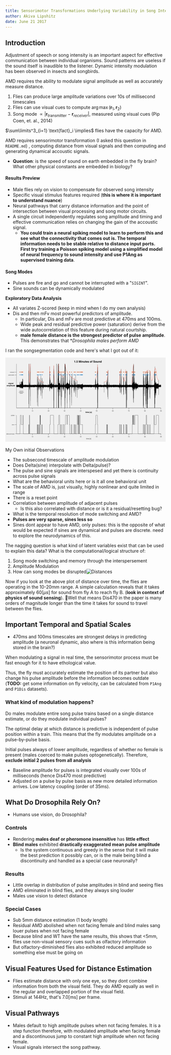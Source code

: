 ```yaml
---
title: Sensorimotor Transformations Underlying Variability in Song Intensity During Drosophila: Paper Notes
author: Akiva Lipshitz
date: June 21 2017
---
```


## Introduction

Adjustment of speech or song intensity is an important aspect for effective communication between individual organisms. Sound patterns are useless if the sound itself is inaudible to the listener. Dynamic intensity modulation has been observed in insects and songbirds.

AMD requires the ability to modulate signal amplitude as well as accurately measure distance.

1. Flies can produce large amplitude variations over 10s of millisecond timescales
2. Flies can use visual cues to compute $\arg\max(\mathbf{r}_1, \mathbf{r}_2)$
3. Song mode $\propto |\mathbf{r}_\text{transmitter} - \mathbf{r}_{receiver}|$, measured using visual cues (Pip Coen, et. al., 2014)

$\sum\limits^3_{i=1} \text{fact}_i \implies$ flies have the capacity for AMD. 

AMD requires sensorimotor transformation (I asked this question in `README.md`) , computing distance from visual signals and then computing and generating dynamical accoustic signals. 

- **Question**: is the speed of sound on earth embedded in the fly brain? What other physical constants are embedded in biology?

#### Results Preview

- Male flies rely on vision to compensate for observed song intensity
- Specific visual stimulus features required (**this is where it is important to understand nuance**)
- Neural pathways that carry distance information and the point of intersection between visual processing and song motor circuits. 
- A single circuit independently regulates song amplitude and timing and effective communication relies on changing the gain of the accoustic signal. 
  - **You could train a neural spiking model to learn to perform this and see what the connectivity that comes out is. The temporal information needs to be stable relative to distance input ports. First try training a Poisson spiking model using a simplified model of neural frequency to sound intensity and use P1Ang as supervised training data**.

#### Song Modes

- Pulses are fire and go and cannot be interrupted with a "`SIGINT`".
- Sine sounds can be dynamically modulated


**Exploratory Data Analysis**

- All variates Z-scored (keep in mind when I do my own analysis)
- Dis and then mFv most powerful predictors of amplitude. 
  - In particular, Dis and mFv are most predictive at 470ms and 100ms.
  - Wide peak and residual predictive power (saturation) derive from the wide autocorrelation of this feature during natural courtship. 
  - **male female distance is the strongest predictor of pulse amplitude**. This demonstrates that **Drosophila males perform AMD*

I ran the songsegmentation code and here's what I got out of it: 

![segmentedSongAnnotated](segmentedSongAnnotated.png)



My Own initial Observations

- The subsecond timescale of amplitude modulation
- Does Delta(sine) interpolate with Delta(pulse)?
- The pulse and sine signals are interspesed and yet there is continuity across pulse signals
- What are the behavioral units here or is it all one behavioral unit
- The scale of AMD is, just visually, highly nonlinear and quite limited in range
- There is a reset point
- Correlation between amplitude of adjacent pulses 
  - Is this also correlated with distance or is it a residual/resetting bug?
- What is the temporal resolution of mode switching and AMD? 
- **Pulses are very sparse, sines less so**
- Sines dont appear to have AMD, only pulses: this is the opposite of what would be expected if sines are dynamical and pulses are discrete. need to explore the neurodynamics of this. 

The nagging question is what kind of latent variables exist that can be used to explain this data? What is the computational/logical structure of:

1. Song mode switching and memory through the interspersement
2. Amplitude Modulation
3. How can song modes be disrupted![Distances](../songSegmenter/Distances.jpg) 

Now if you look at the above plot of distance over time, the flies are operating in the 10-20mm range. A simple calculation reveals that it takes approximately $60 [\mu s]$ for sound from fly A to reach fly B. (**look in context of physics of sound sensing**). Well that means Dis470 in the paper is many orders of magnitude longer than the time it takes for sound to travel between the flies.

## Important Temporal and Spatial Scales

- 470ms and 100ms timescales are strongest delays in predicting amplitude (a neuronal dynamic, also where is this information being stored in the brain?)

When modulating a signal in real time, the sensorimotor process must be fast enough for it to have ethological value. 

Thus, the fly must accurately estimate the position of its partner but also change his pulse amplitude before the information becomes outdate (**TODO:** get some information on fly velocity, can be calculated from `P1Ang` and `P1Dis` datasets).

### What kind of modulation happens?

Do males modulate entire song pulse trains based on a single distance estimate, or do they modulate individual pulses?

The optimal delay at which distance is predictive is independent of pulse position within a train. This means that the fly modulates amplitude on a pulse-by-pulse basis. 

Initial pulses always of lower amplitude, regardless of whether no female is present (males coerced to make pulses optogenetically). Therefore, **exclude initial 2 pulses from all analysis**

- Baseline amplitude for pulses is integrated visually over 100s of milliseconds (hence Dis470 most predictive) 
- Adjusted on a pulse by pulse basis as new more detailed information arrives. Low latency coupling (order of 35ms).



## What Do Drosophila Rely On?

-  Humans use vision, do Drosophila?

### Controls

- Rendering **males deaf or pheromone insensitive** has **little effect**
- **Blind males** exhibited **drastically exaggerated mean pulse amplitude**
  - Is the system continuous and greedy in the sense that it will make the best prediction it possibly can, or is the male being blind a discontinuity and handled as a special case neuronally?

### Results

- Little overlap in distribution of pulse amplitudes in blind and seeing flies
- AMD eliminated in blind flies, and they always sing louder
- Males use vision to detect distance

### Special Cases

- Sub 5mm distance estimation (1 body length)
- Residual AMD abolished when not facing female and blind males sang louer pulses when not facing female
- Because blind and WT have the same results, this shows that <5mm, flies use non-visual sensory cues such as olfactory information
- But olfactory-diminished flies also exhibited reduced amplitude so something else must be going on

## Visual Features Used for Distance Estimation

- Flies estimate distance with only one eye, so they dont combine information from both the visual field. They do AMD equally as well in the regular and overlapped portion of the visual field. 
- Stimuli at 144Hz, that's $7.0 [\text{ms}]$ per frame. 


## Visual Pathways

- Males default to high amplitude pulses when not facing females. It is a step function therefore, with modulated amplitude when facing female and a discontinuous jump to constant high amplitude when not facing female. 
- Visual signals intersect the song pathway. 

